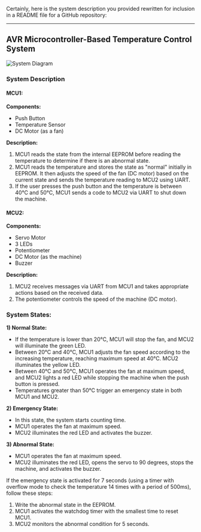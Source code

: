 Certainly, here is the system description you provided rewritten for inclusion in a README file for a GitHub repository:

---

## AVR Microcontroller-Based Temperature Control System

![System Diagram](system_diagram.png)

### System Description

#### MCU1:

**Components:**
- Push Button
- Temperature Sensor
- DC Motor (as a fan)

**Description:**
1. MCU1 reads the state from the internal EEPROM before reading the temperature to determine if there is an abnormal state.
2. MCU1 reads the temperature and stores the state as "normal" initially in EEPROM. It then adjusts the speed of the fan (DC motor) based on the current state and sends the temperature reading to MCU2 using UART.
3. If the user presses the push button and the temperature is between 40°C and 50°C, MCU1 sends a code to MCU2 via UART to shut down the machine.

#### MCU2:

**Components:**
- Servo Motor
- 3 LEDs
- Potentiometer
- DC Motor (as the machine)
- Buzzer

**Description:**
1. MCU2 receives messages via UART from MCU1 and takes appropriate actions based on the received data.
2. The potentiometer controls the speed of the machine (DC motor).

### System States:

**1) Normal State:**
- If the temperature is lower than 20°C, MCU1 will stop the fan, and MCU2 will illuminate the green LED.
- Between 20°C and 40°C, MCU1 adjusts the fan speed according to the increasing temperature, reaching maximum speed at 40°C. MCU2 illuminates the yellow LED.
- Between 40°C and 50°C, MCU1 operates the fan at maximum speed, and MCU2 lights a red LED while stopping the machine when the push button is pressed.
- Temperatures greater than 50°C trigger an emergency state in both MCU1 and MCU2.

**2) Emergency State:**
- In this state, the system starts counting time.
- MCU1 operates the fan at maximum speed.
- MCU2 illuminates the red LED and activates the buzzer.

**3) Abnormal State:**
- MCU1 operates the fan at maximum speed.
- MCU2 illuminates the red LED, opens the servo to 90 degrees, stops the machine, and activates the buzzer.

If the emergency state is activated for 7 seconds (using a timer with overflow mode to check the temperature 14 times with a period of 500ms), follow these steps:
1. Write the abnormal state in the EEPROM.
2. MCU1 activates the watchdog timer with the smallest time to reset MCU1.
3. MCU2 monitors the abnormal condition for 5 seconds.

